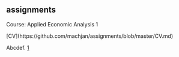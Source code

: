 ## assignments
<p>Course: Applied Economic Analysis 1</p>
[CV](https://github.com/machjan/assignments/blob/master/CV.md)

Abcdef. [1](http://www.economist.com/blogs/freeexchange/2013/01/reforming-public-pensions)
